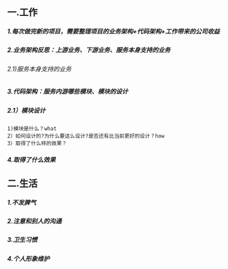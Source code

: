 ## 一.工作
##### 1.每次做完新的项目，需要整理项目的业务架构+代码架构+工作带来的公司收益

##### 2.业务架构反思：上游业务、下游业务、服务本身支持的业务
###### 2.1)服务本身支持的业务

##### 3.代码架构：服务内游哪些模块、模块的设计
##### 2.1）模块设计
```
1)模块是什么？what
2）如何设计的?为什么要这么设计?是否还有比当前更好的设计？how
3）取得了什么样的效果？
```

##### 4.取得了什么效果

## 二.生活
##### 1.不发脾气
##### 2.注意和别人的沟通
##### 3.卫生习惯
##### 4.个人形象维护


